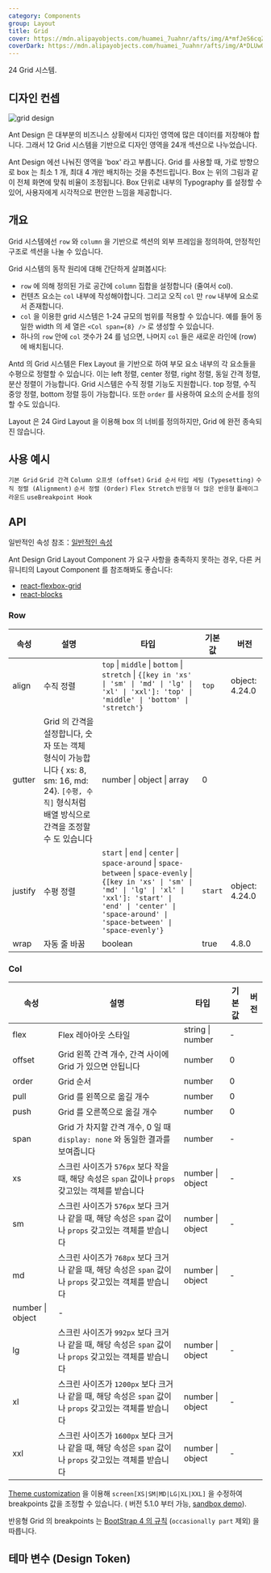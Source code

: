 ```yaml
---
category: Components
group: Layout
title: Grid
cover: https://mdn.alipayobjects.com/huamei_7uahnr/afts/img/A*mfJeS6cqZrEAAAAAAAAAAAAADrJ8AQ/original
coverDark: https://mdn.alipayobjects.com/huamei_7uahnr/afts/img/A*DLUwQ4B2_zQAAAAAAAAAAAAADrJ8AQ/original
---
```


24 Grid 시스템.

## 디자인 컨셉

<div class="grid-demo">
  <img src="https://gw.alipayobjects.com/zos/bmw-prod/9189c9ef-c601-40dc-9960-c11dbb681888.svg" alt="grid design" />
</div>

Ant Design 은 대부분의 비즈니스 상황에서 디자인 영역에 많은 데이터를 저장해야 합니다. 그래서 12 Grid 시스템을 기반으로 디자인 영역을 24개 섹션으로 나누었습니다.

Ant Design 에선 나눠진 영역을 'box' 라고 부릅니다. Grid 를 사용할 때, 가로 방향으로 box 는 최소 1 개, 최대 4 개만 배치하는 것을 추천드립니다. Box 는 위의 그림과 같이 전체 화면에 맞춰 비율이 조정됩니다. Box 단위로 내부의 Typography 를 설정할 수 있어, 사용자에게 시각적으로 편안한 느낌을 제공합니다.

## 개요

Grid 시스템에선 `row` 와 `column` 을 기반으로 섹션의 외부 프레임을 정의하여, 안정적인 구조로 섹션을 나눌 수 있습니다.

Grid 시스템의 동작 원리에 대해 간단하게 살펴봅시다:

- `row` 에 의해 정의된 가로 공간에 `column` 집합을 설정합니다 (줄여서 col).
- 컨텐츠 요소는 `col` 내부에 작성해야합니다. 그리고 오직 `col` 만 `row` 내부에 요소로서 존재합니다.
- `col` 을 이용한 grid 시스템은 1-24 규모의 범위를 적용할 수 있습니다. 예를 들어 동일한 width 의 세 열은 `<Col span={8} />` 로 생성할 수 있습니다.
- 하나의 `row` 안에 `col` 갯수가 24 를 넘으면, 나머지 `col` 들은 새로운 라인에 (row) 에 배치됩니다.

Antd 의 Grid 시스템은 Flex Layout 을 기반으로 하여 부모 요소 내부의 각 요소들을 수평으로 정렬할 수 있습니다. 이는 left 정렬, center 정렬, right 정렬, 동일 간격 정렬, 분산 정렬이 가능합니다. Grid 시스템은 수직 정렬 기능도 지원합니다. top 정렬, 수직 중앙 정렬, bottom 정렬 등이 가능합니다. 또한 `order` 를 사용하여 요소의 순서를 정의할 수도 있습니다.

Layout 은 24 Gird Layout 을 이용해 box 의 너비를 정의하지만, Grid 에 완전 종속되진 않습니다.

## 사용 예시

<!-- prettier-ignore -->
<code src="./demo/basic.tsx">기본 Grid</code>
<code src="./demo/gutter.tsx">Grid 간격</code>
<code src="./demo/offset.tsx">Column 오프셋 (offset)</code>
<code src="./demo/sort.tsx">Grid 순서</code>
<code src="./demo/flex.tsx">타입 세팅 (Typesetting)</code>
<code src="./demo/flex-align.tsx">수직 정렬 (Alignment)</code>
<code src="./demo/flex-order.tsx">순서 정렬 (Order)</code>
<code src="./demo/flex-stretch.tsx">Flex Stretch</code>
<code src="./demo/responsive.tsx">반응형</code>
<code src="./demo/responsive-more.tsx">더 많은 반응형</code>
<code src="./demo/playground.tsx">플레이그라운드</code>
<code src="./demo/useBreakpoint.tsx">useBreakpoint Hook</code>

## API

일반적인 속성 참조：[일반적인 속성](/docs/react/common-props)

Ant Design Grid Layout Component 가 요구 사항을 충족하지 못하는 경우, 다른 커뮤니티의 Layout Component 를 참조해봐도 좋습니다:

- [react-flexbox-grid](http://roylee0704.github.io/react-flexbox-grid/)
- [react-blocks](https://github.com/whoisandy/react-blocks/)

### Row

| 속성 | 설명 | 타입 | 기본값 | 버전 |
| --- | --- | --- | --- | --- |
| align | 수직 정렬 | `top` \| `middle` \| `bottom` \| `stretch` \| `{[key in 'xs' \| 'sm' \| 'md' \| 'lg' \| 'xl' \| 'xxl']: 'top' \| 'middle' \| 'bottom' \| 'stretch'}` | `top` | object: 4.24.0 |
| gutter | Grid 의 간격을 설정합니다, 숫자 또는 객체 형식이 가능합니다 { xs: 8, sm: 16, md: 24}. `[수평, 수직]` 형식처럼 배열 방식으로 간격을 조정할 수 도 있습니다 | number \| object \| array | 0 |  |
| justify | 수평 정렬 | `start` \| `end` \| `center` \| `space-around` \| `space-between` \| `space-evenly` \| `{[key in 'xs' \| 'sm' \| 'md' \| 'lg' \| 'xl' \| 'xxl']: 'start' \| 'end' \| 'center' \| 'space-around' \| 'space-between' \| 'space-evenly'}` | `start` | object: 4.24.0 |
| wrap | 자동 줄 바꿈 | boolean | true | 4.8.0 |

### Col

| 속성 | 설명 | 타입 | 기본값 | 버전 |
| --- | --- | --- | --- | --- |
| flex | Flex 레아아웃 스타일 | string \| number | - |  |
| offset | Grid 왼쪽 간격 개수, 간격 사이에 Grid 가 있으면 안됩니다 | number | 0 |  |
| order | Grid 순서 | number | 0 |  |
| pull | Grid 를 왼쪽으로 옮길 개수 | number | 0 |  |
| push | Grid 를 오른쪽으로 옮길 개수 | number | 0 |  |
| span | Grid 가 차지할 간격 개수, 0 일 때 `display: none` 와 동일한 결과를 보여줍니다 | number | - |  |
| xs | 스크린 사이즈가 `576px` 보다 작을 때, 해당 속성은 `span` 값이나 `props` 갖고있는 객체를 받습니다 | number \| object | - |  |
| sm | 스크린 사이즈가 `576px` 보다 크거나 같을 때, 해당 속성은 `span` 값이나 `props` 갖고있는 객체를 받습니다 | number \| object | - |  |
| md | 스크린 사이즈가 `768px` 보다 크거나 같을 때, 해당 속성은 `span` 값이나 `props` 갖고있는 객체를 받습니다 | number \| object | - |  |
| number \| object | - |  |
| lg | 스크린 사이즈가 `992px` 보다 크거나 같을 때, 해당 속성은 `span` 값이나 `props` 갖고있는 객체를 받습니다 | number \| object | - |  |
| xl | 스크린 사이즈가 `1200px` 보다 크거나 같을 때, 해당 속성은 `span` 값이나 `props` 갖고있는 객체를 받습니다 | number \| object | - |  |
| xxl | 스크린 사이즈가 `1600px` 보다 크거나 같을 때, 해당 속성은 `span` 값이나 `props` 갖고있는 객체를 받습니다 | number \| object | - |  |

[Theme customization](/docs/react/customize-theme) 을 이용해 `screen[XS|SM|MD|LG|XL|XXL]` 을 수정하여 breakpoints 값을 조정할 수 있습니다. ( 버전 5.1.0 부터 가능, [sandbox demo](https://codesandbox.io/s/antd-reproduction-template-forked-dlq3r9?file=/index.js)).

반응형 Grid 의 breakpoints 는 [BootStrap 4 의 규칙](https://getbootstrap.com/docs/4.0/layout/overview/#responsive-breakpoints) (`occasionally part` 제외) 을 따릅니다.

## 테마 변수 (Design Token)

<ComponentTokenTable component="Grid"></ComponentTokenTable>
